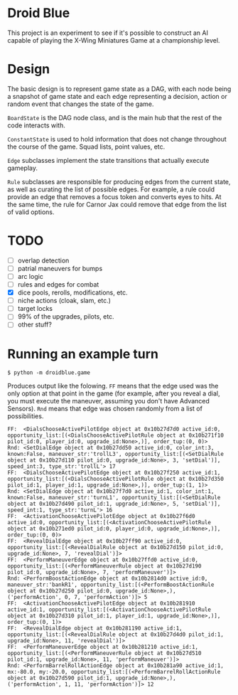 Droid Blue
===

This project is an experiment to see if it's possible to construct an AI 
capable of playing the X-Wing Miniatures Game at a championship level.
   
   
Design
===

The basic design is to represent game state as a DAG, with each node being a 
snapshot of game state and each edge representing a decision, action or random 
event that changes the state of the game.

`BoardState` is the DAG node class, and is the main hub that the rest of the 
code interacts with.

`ConstantState` is used to hold information that does not change throughout the 
course of the game. Squad lists, point values, etc.

`Edge` subclasses implement the state transitions that actually execute 
gameplay. 

`Rule` subclasses are responsible for producing edges from the current state, 
as well as curating the list of possible edges. For example, a rule could 
provide an edge that removes a focus token and converts eyes to hits. At the 
same time, the rule for Carnor Jax could remove that edge from the list of 
valid options. 

TODO
===

- [ ] overlap detection
- [ ] patrial maneuvers for bumps
- [ ] arc logic
- [ ] rules and edges for combat
- [x] dice pools, rerolls, modifications, etc.
- [ ] niche actions (cloak, slam, etc.)
- [ ] target locks
- [ ] 99% of the upgrades, pilots, etc.
- [ ] other stuff?

Running an example turn
===

    $ python -m droidblue.game

Produces output like the folowing. `FF` means that the edge used was the only 
option at that point in the game (for example, after you reveal a dial, you 
must execute the maneuver, assuming you don't have Advanced Sensors). `Rnd` 
means that edge was chosen randomly from a list of possibilities.


    FF:  <DialsChooseActivePilotEdge object at 0x10b27d7d0 active_id:0, opportunity_list:[(<DialsChooseActivePilotRule object at 0x10b271f10 pilot_id:0, player_id:0, upgrade_id:None>,)], order_tup:(0, 0)>
    Rnd: <SetDialEdge object at 0x10b27dd50 active_id:0, color_int:3, known:False, maneuver_str:'trollL3', opportunity_list:[(<SetDialRule object at 0x10b27d110 pilot_id:0, upgrade_id:None>, 3, 'setDial')], speed_int:3, type_str:'trollL'> 17
    FF:  <DialsChooseActivePilotEdge object at 0x10b27f250 active_id:1, opportunity_list:[(<DialsChooseActivePilotRule object at 0x10b27d350 pilot_id:1, player_id:1, upgrade_id:None>,)], order_tup:(1, 1)>
    Rnd: <SetDialEdge object at 0x10b27f7d0 active_id:1, color_int:1, known:False, maneuver_str:'turnL1', opportunity_list:[(<SetDialRule object at 0x10b27d490 pilot_id:1, upgrade_id:None>, 5, 'setDial')], speed_int:1, type_str:'turnL'> 16
    FF:  <ActivationChooseActivePilotEdge object at 0x10b27f6d0 active_id:0, opportunity_list:[(<ActivationChooseActivePilotRule object at 0x10b271ed0 pilot_id:0, player_id:0, upgrade_id:None>,)], order_tup:(0, 0)>
    FF:  <RevealDialEdge object at 0x10b27ff90 active_id:0, opportunity_list:[(<RevealDialRule object at 0x10b27d150 pilot_id:0, upgrade_id:None>, 7, 'revealDial')]>
    FF:  <PerformManeuverEdge object at 0x10b27ffd0 active_id:0, opportunity_list:[(<PerformManeuverRule object at 0x10b27d190 pilot_id:0, upgrade_id:None>, 7, 'performManeuver')]>
    Rnd: <PerformBoostActionEdge object at 0x10b2814d0 active_id:0, maneuver_str:'bankR1', opportunity_list:[(<PerformBoostActionRule object at 0x10b27d250 pilot_id:0, upgrade_id:None>,), ('performAction', 0, 7, 'performAction')]> 5
    FF:  <ActivationChooseActivePilotEdge object at 0x10b281910 active_id:1, opportunity_list:[(<ActivationChooseActivePilotRule object at 0x10b27d310 pilot_id:1, player_id:1, upgrade_id:None>,)], order_tup:(0, 1)>
    FF:  <RevealDialEdge object at 0x10b281190 active_id:1, opportunity_list:[(<RevealDialRule object at 0x10b27d4d0 pilot_id:1, upgrade_id:None>, 11, 'revealDial')]>
    FF:  <PerformManeuverEdge object at 0x10b281210 active_id:1, opportunity_list:[(<PerformManeuverRule object at 0x10b27d510 pilot_id:1, upgrade_id:None>, 11, 'performManeuver')]>
    Rnd: <PerformBarrelRollActionEdge object at 0x10b281a90 active_id:1, mx:-80.0, my:-20.0, opportunity_list:[(<PerformBarrelRollActionRule object at 0x10b27d590 pilot_id:1, upgrade_id:None>,), ('performAction', 1, 11, 'performAction')]> 12
